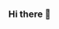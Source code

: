 ### Hi there 👋

<!--
**Shubhambdubey/Shubhambdubey** is a ✨ _special_ ✨ repository because its `README.md` (this file) appears on your GitHub profile.

- 🔭 I’m currently working on data sets.
- 🌱 I’m currently learning data analytics.
- 👯 I’m looking to collaborate on new analytics projects.
- 🤔 I’m looking for help with new opportunities in the field of data analytics.
- 💬 Ask me about data analytics.
-->
